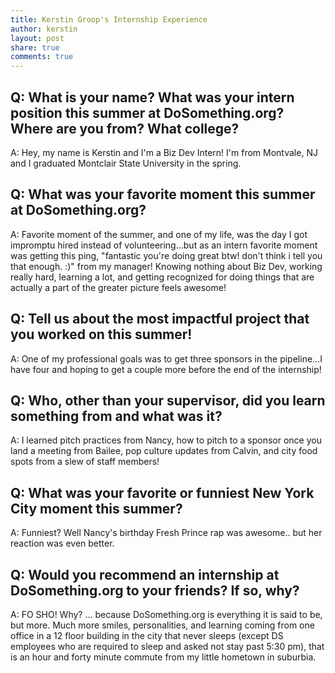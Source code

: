 ```yaml
---
title: Kerstin Groop's Internship Experience
author: kerstin
layout: post
share: true
comments: true
---
```


## Q: What is your name? What was your intern position this summer at DoSomething.org? Where are you from? What college?

A: Hey, my name is Kerstin and I'm a Biz Dev Intern! I'm from Montvale, NJ and I graduated Montclair State University in the spring.

## Q: What was your favorite moment this summer at DoSomething.org?

A: Favorite moment of the summer, and one of my life, was the day I got impromptu hired instead of volunteering...but as an intern favorite moment was getting this ping, "fantastic you're doing great btw! don't think i tell you that enough. :)" from my manager! Knowing nothing about Biz Dev, working really hard, learning a lot, and getting recognized for doing things that are actually a part of the greater picture feels awesome!

## Q: Tell us about the most impactful project that you worked on this summer!

A: One of my professional goals was to get three sponsors in the pipeline...I have four and hoping to get a couple more before the end of the internship!

## Q: Who, other than your supervisor, did you learn something from and what was it?

A: I learned pitch practices from Nancy, how to pitch to a sponsor once you land a meeting from Bailee,  pop culture updates from Calvin, and city food spots from a slew of staff members!

## Q: What was your favorite or funniest New York City moment this summer?

A: Funniest? Well Nancy's birthday Fresh Prince rap was awesome.. but her reaction was even better.

## Q: Would you recommend an internship at DoSomething.org to your friends? If so, why?

A: FO SHO! Why? ... because DoSomething.org is everything it is said to be, but more. Much more smiles, personalities, and learning coming from one office in a 12 floor building in the city that never sleeps (except DS employees who are required to sleep and asked not stay past 5:30 pm), that is an hour and forty minute commute from my little hometown in suburbia.